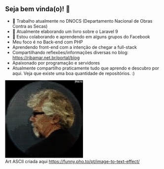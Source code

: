 ## Seja bem vinda(o)! 👋

- 🔭 Trabalho atualmente no DNOCS (Departamento Nacional de Obras Contra as Secas)
- 🌱 Atualmente elaborando um livro sobre o Laravel 9
- 🤔 Estou colaborando e aprendendo em alguns grupos do Facebook
- Meu foco é no Back-end com PHP
- Aprendendo front-end com a intenção de chegar a full-stack
- Compartilhando reflexões/informações diversas no blog: https://ribamar.net.br/portal/blog
- Apaixonado por programação e servidores
- Atualmente compartilho praticamente tudo que aprendo e descubro por aqui. Veja que existe uma boa quantidade de repositórios. :)

<img src="riba-ascii.jpg" width="50%"/><br>
Art ASCII criada aqui https://funny.pho.to/pt/image-to-text-effect/
